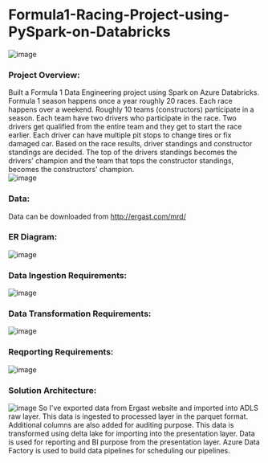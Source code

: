# Formula1-Racing-Project-using-PySpark-on-Databricks
![image](https://github.com/swarupmishal/Formula1-Racing-Project-using-PySpark-on-Databricks/assets/25344771/fb72a5f8-d08f-4ad9-aa2b-574e47a1dd2b)<br>

### Project Overview:
Built a Formula 1 Data Engineering project using Spark on Azure Databricks. Formula 1 season happens once a year roughly 20 races. Each race happens over a weekend. Roughly 10 teams (constructors) participate in a season. Each team have two drivers who participate in the race. Two drivers get qualified from the entire team and they get to start the race earlier. Each driver can have multiple pit stops to change tires or fix damaged car. Based on the race results, driver standings and constructor standings are decided. The top of the drivers standings becomes the drivers' champion and the team that tops the constructor standings, becomes the constructors' champion.<br>
![image](https://github.com/swarupmishal/Formula1-Racing-Project-using-PySpark-on-Databricks/assets/25344771/f1cd123e-9712-4752-a7bc-c4adcb421b5f)

### Data:
Data can be downloaded from http://ergast.com/mrd/

### ER Diagram:
![image](https://github.com/swarupmishal/Formula1-Racing-Project-using-PySpark-on-Databricks/assets/25344771/8f0a9c00-0d95-4c2d-9925-fa32279e7e43)

### Data Ingestion Requirements:
![image](https://github.com/swarupmishal/Formula1-Racing-Project-using-PySpark-on-Databricks/assets/25344771/618a6a5f-39a3-4868-9b3f-c015cea2ea7c)

### Data Transformation Requirements:
![image](https://github.com/swarupmishal/Formula1-Racing-Project-using-PySpark-on-Databricks/assets/25344771/822e56da-10e5-483c-993b-aca86370eddd)

### Reqporting Requirements:
![image](https://github.com/swarupmishal/Formula1-Racing-Project-using-PySpark-on-Databricks/assets/25344771/96c60394-1e2c-41f7-94d1-76652012062c)

### Solution Architecture:
![image](https://github.com/swarupmishal/Formula1-Racing-Project-using-PySpark-on-Databricks/assets/25344771/74255edc-12d6-45a2-b64e-84b0d1901b59)
So I've exported data from Ergast website and imported into ADLS raw layer. This data is ingested to processed layer in the parquet format. Additional columns are also added for auditing purpose. This data is transformed using delta lake for importing into the presentation layer. Data is used for reporting and BI purpose from the presentation layer. Azure Data Factory is used to build data pipelines for scheduling our pipelines.
